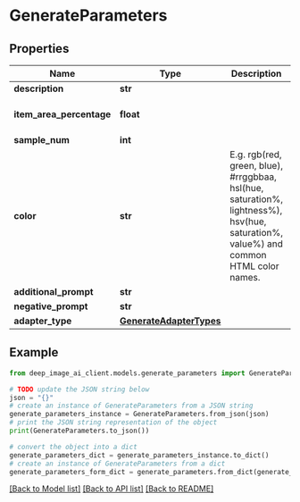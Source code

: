 # GenerateParameters


## Properties

Name | Type | Description | Notes
------------ | ------------- | ------------- | -------------
**description** | **str** |  | [optional] 
**item_area_percentage** | **float** |  | [optional] [default to 1]
**sample_num** | **int** |  | [optional] 
**color** | **str** | E.g. rgb(red, green, blue), #rrggbbaa, hsl(hue, saturation%, lightness%), hsv(hue, saturation%, value%) and common HTML color names. | [optional] 
**additional_prompt** | **str** |  | [optional] 
**negative_prompt** | **str** |  | [optional] 
**adapter_type** | [**GenerateAdapterTypes**](GenerateAdapterTypes.md) |  | [optional] 

## Example

```python
from deep_image_ai_client.models.generate_parameters import GenerateParameters

# TODO update the JSON string below
json = "{}"
# create an instance of GenerateParameters from a JSON string
generate_parameters_instance = GenerateParameters.from_json(json)
# print the JSON string representation of the object
print(GenerateParameters.to_json())

# convert the object into a dict
generate_parameters_dict = generate_parameters_instance.to_dict()
# create an instance of GenerateParameters from a dict
generate_parameters_form_dict = generate_parameters.from_dict(generate_parameters_dict)
```
[[Back to Model list]](../README.md#documentation-for-models) [[Back to API list]](../README.md#documentation-for-api-endpoints) [[Back to README]](../README.md)


